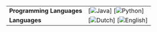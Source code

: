 |  |  |
| --- | --- |
| **Programming Languages** | [![Java](https://img.shields.io/static/v1?label=&message=Dutch&color=000605&logo=github&logoColor=white&labelColor=000605)] [![Python](https://img.shields.io/static/v1?label=&message=Python&color=000605&logo=github&logoColor=white&labelColor=000605)]
| **Languages** | [![Dutch](https://img.shields.io/static/v1?label=&message=Dutch&color=000605&logo=github&logoColor=white&labelColor=000605)] [![English](https://img.shields.io/static/v1?label=&message=English&color=000605&logo=github&logoColor=white&labelColor=000605)]
